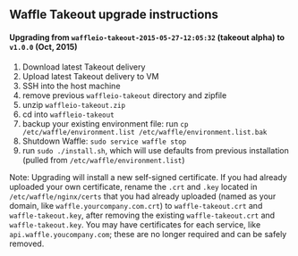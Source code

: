 ## Waffle Takeout upgrade instructions

#### Upgrading from `waffleio-takeout-2015-05-27-12:05:32` (takeout alpha) to `v1.0.0` (Oct, 2015)

1. Download latest Takeout delivery
2. Upload latest Takeout delivery to VM
3. SSH into the host machine
4. remove previous `waffleio-takeout` directory and zipfile
5. unzip `waffleio-takeout.zip`
6. cd into `waffleio-takeout`
7. backup your existing environment file: run `cp /etc/waffle/environment.list /etc/waffle/environment.list.bak`
9. Shutdown Waffle: `sudo service waffle stop`
10. run `sudo ./install.sh`, which will use defaults from previous installation (pulled from `/etc/waffle/environment.list`)

Note: Upgrading will install a new self-signed certificate. If you had already uploaded your own certificate, rename the `.crt` and `.key` located in `/etc/waffle/nginx/certs` that you had already uploaded (named as your domain, like `waffle.yourcompany.com.crt`) to `waffle-takeout.crt` and `waffle-takeout.key`, after removing the existing `waffle-takeout.crt` and `waffle-takeout.key`. You may have certificates for each service, like `api.waffle.youcompany.com`; these are no longer required and can be safely removed.
